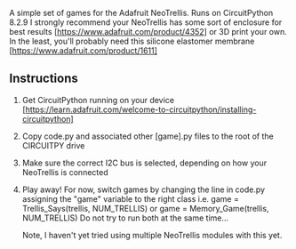 A simple set of games for the Adafruit NeoTrellis. Runs on CircuitPython 8.2.9
I strongly recommend your NeoTrellis has some sort of enclosure for best results [https://www.adafruit.com/product/4352] or 3D print your own. In the least, you'll probably need this silicone elastomer membrane [https://www.adafruit.com/product/1611]
## Instructions
1. Get CircuitPython running on your device [https://learn.adafruit.com/welcome-to-circuitpython/installing-circuitpython]
2. Copy code.py and associated other [game].py files to the root of the CIRCUITPY drive
3. Make sure the correct I2C bus is selected, depending on how your NeoTrellis is connected
4. Play away! For now, switch games by changing the line in code.py assigning the "game" variable to the right class
   i.e. game = Trellis_Says(trellis, NUM_TRELLIS)
   or   game = Memory_Game(trellis, NUM_TRELLIS)
Do not try to run both at the same time...

   Note, I haven't yet tried using multiple NeoTrellis modules with this yet.
